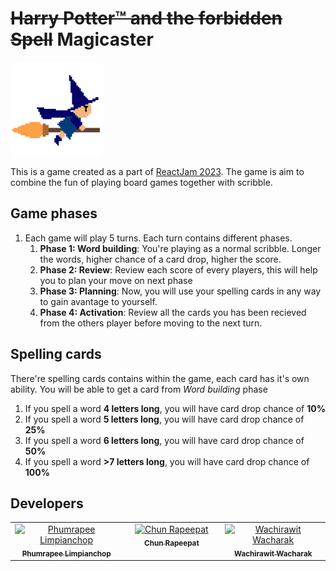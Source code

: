 # ~~Harry Potter™ and the forbidden Spell~~ Magicaster

<img src="./logo.png" width="150px" style="border-radius: 0.75rem;" />

This is a game created as a part of [ReactJam 2023](https://reactjam.com/). The game is aim to combine the fun of playing board games together with scribble.

## Game phases

1. Each game will play 5 turns. Each turn contains different phases.
   1. **Phase 1: Word building**: You're playing as a normal scribble. Longer the words, higher chance of a card drop, higher the score.
   2. **Phase 2: Review**: Review each score of every players, this will help you to plan your move on next phase
   3. **Phase 3: Planning**: Now, you will use your spelling cards in any way to gain avantage to yourself.
   4. **Phase 4: Activation**: Review all the cards you has been recieved from the others player before moving to the next turn.

## Spelling cards

There're spelling cards contains within the game, each card has it's own ability. You will be able to get a card from _Word building_ phase

1. If you spell a word **4 letters long**, you will have card drop chance of **10%**
2. If you spell a word **5 letters long**, you will have card drop chance of **25%**
3. If you spell a word **6 letters long**, you will have card drop chance of **50%**
4. If you spell a word **>7 letters long**, you will have card drop chance of **100%**

## Developers

<table>
  <tbody>
    <tr>
      <td align="center" valign="top" width="14.28%"><a href="https://rayriffy.com"><img src="https://avatars.githubusercontent.com/u/22584594?v=4?s=100" width="100px;" alt="Phumrapee Limpianchop"/><br /><sub><b>Phumrapee Limpianchop</b></sub></a></td>
      <td align="center" valign="top" width="14.28%"><a href="https://chunrapeepat.com/"><img src="https://avatars.githubusercontent.com/u/8079099?v=4?s=100" width="100px;" alt="Chun Rapeepat"/><br /><sub><b>Chun Rapeepat</b></sub></a></td>
      <td align="center" valign="top" width="14.28%"><a href="https://github.com/Tauhoo"><img src="https://avatars.githubusercontent.com/u/29175062?v=4?s=100" width="100px;" alt="Wachirawit Wacharak"/><br /><sub><b>Wachirawit Wacharak</b></sub></a></td>
    </tr>
  </tbody>
</table>
